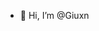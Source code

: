 - 👋 Hi, I’m @Giuxn


<!---
Giuxn/Giuxn is a ✨ special ✨ repository because its `README.md` (this file) appears on your GitHub profile.
You can click the Preview link to take a look at your changes.
--->

